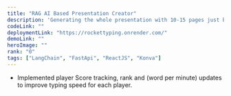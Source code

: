 ```yaml
---
title: "RAG AI Based Presentation Creator"
description: 'Generating the whole presentation with 10-15 pages just by giving title of the topic.'
codeLink: ""
deploymentLink: "https://rockettyping.onrender.com/"
demoLink: ""
heroImage: ""
rank: "0"
tags: ["LangChain", "FastApi", "ReactJS", "Konva"] 
---
```


- Implemented player Score tracking, rank and (word per minute) updates to improve typing speed for each player.
